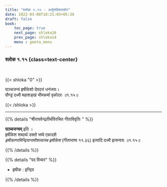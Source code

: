 ```yaml
---
title: "श्लोक १.१५ - अर्जुनविशादयोग"
date: 2022-03-08T18:21:03+05:30
draft: false
book:
    toc_page: true
    next_page: shloka16
    prev_page: shloka14
    menu : geeta_menu
---
```




### श्लोक १.१५ {class=text-center}

<br/>

{{< shloka  "0"  >}}

पाञ्चजन्यं हृषीकेशो देवदत्तं धनंजयः।  
पौण्ड्रं दध्मौ महाशङ्खं भीमकर्मा वृकोदरः  ॥१.१५॥

{{< /shloka >}}

---


{{% details "श्रीराघवेन्द्रतीर्थविरचित गीताविवृतिः " %}}

**पाञ्चजन्यम्** इति ।   
हृषीकेश शब्दार्थ उक्तो भष्ये एकादशे  
*हृषीकाणामिन्द्रियानामीशत्वाच्च हृषीकेश* (गीताभाष्य ११.३६) इत्यादि दध्मौ इत्यन्वयः ॥१.१५॥

{{% /details %}}


{{% details "पद विचार" %}}

- हृषीक : इन्द्रिय

{{% /details %}}
